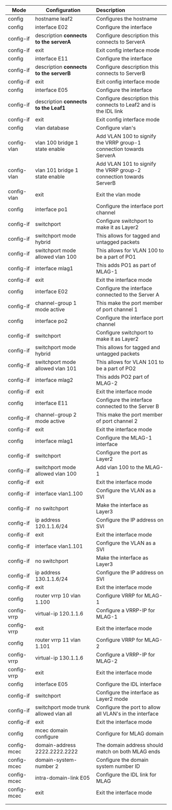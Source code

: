 

| Mode        | Configuration                           | Description                                                  |
| ----------- | --------------------------------------- | :----------------------------------------------------------- |
| config      | hostname leaf2                          | Configures the hostname                                      |
| config      | interface E02                           | Configure the interface                                      |
| config-if   | description **connects to the serverA** | Configure description this connects to  ServerA              |
| config-if   | exit                                    | Exit config interface mode                                   |
| config      | interface E11                           | Configure the interface                                      |
| config-if   | description **connects to the serverB** | Configure description this connects to  ServerB              |
| config-if   | exit                                    | Exit config interface mode                                   |
| config      | interface E05                           | Configure the interface                                      |
| config-if   | description **connects to the Leaf1**   | Configure description this connects to  Leaf2 and is the IDL link |
| config-if   | exit                                    | Exit config interface mode                                   |
| config      | vlan database                           | Configure vlan's                                             |
| config-vlan | vlan 100 bridge 1 state enable          | Add VLAN 100 to signify the VRRP group-1 connection towards ServerA |
| config-vlan | vlan 101 bridge 1 state enable          | Add VLAN 101 to signify the VRRP group-2 connection towards ServerB |
| config-vlan | exit                                    | Exit the vlan mode                                           |
| config      | interface po1                           | Configure the interface port channel                         |
| config-if   | switchport                              | Configure switchport to make it as Layer2                    |
| config-if   | switchport mode hybrid                  | This allows for tagged and untagged packets                  |
| config-if   | switchport mode allowed vlan 100        | This allows for VLAN 100 to be a part of PO1                 |
| config-if   | interface mlag1                         | This adds PO1 as part of MLAG-1                              |
| config-if   | exit                                    | Exit the interface mode                                      |
| config      | interface E02                           | Configure the interface connected to the Server A            |
| config-if   | channel-group 1 mode active             | This make the port member of port channel 1                  |
| config      | interface po2                           | Configure the interface port channel                         |
| config-if   | switchport                              | Configure switchport to make it as Layer2                    |
| config-if   | switchport mode hybrid                  | This allows for tagged and untagged packets                  |
| config-if   | switchport mode allowed vlan 101        | This allows for VLAN 101 to be a part of PO2                 |
| config-if   | interface mlag2                         | This adds PO2 part of MLAG-2                                 |
| config-if   | exit                                    | Exit the interface mode                                      |
| config      | interface E11                           | Configure the interface connected to the Server B            |
| config-if   | channel-group 2 mode active             | This make the port member of port channel 2                  |
| config-if   | exit                                    | Exit the interface mode                                      |
| config      | interface mlag1                         | Configure the MLAG-1 interface                               |
| config-if   | switchport                              | Configure the port as Layer2                                 |
| config-if   | switchport mode allowed vlan 100        | Add vlan 100 to the MLAG-1                                   |
| config-if   | exit                                    | Exit the interface mode                                      |
| config-if   | interface vlan1.100                     | Configure the VLAN as a SVI                                  |
| config-if   | no switchport                           | Make the interface as Layer3                                 |
| config-if   | ip address 120.1.1.6/24                 | Configure the IP address on SVI                              |
| config-if   | exit                                    | Exit the interface mode                                      |
| config-if   | interface vlan1.101                     | Configure the VLAN as a SVI                                  |
| config-if   | no switchport                           | Make the interface as Layer3                                 |
| config-if   | ip address 130.1.1.6/24                 | Configure the IP address on SVI                              |
| config-if   | exit                                    | Exit the interface mode                                      |
| config      | router vrrp 10 vlan 1.100               | Configure  VRRP  for MLAG-1                                  |
| config-vrrp | virtual-ip 120.1.1.6                    | Configure a VRRP-IP for MLAG-1                               |
| config-vrrp | exit                                    | Exit the interface mode                                      |
| config      | router vrrp 11 vlan 1.101               | Configure  VRRP  for MLAG-2                                  |
| config-vrrp | virtual-ip 130.1.1.6                    | Configure a VRRP-IP for MLAG-2                               |
| config-vrrp | exit                                    | Exit the interface mode                                      |
| config      | interface E05                           | Configure the IDL interface                                  |
| config-if   | switchport                              | Configure the interface as Layer2 mode                       |
| config-if   | switchport mode trunk allowed vlan all  | Configure the port to allow all VLAN's in the interface      |
| config-if   | exit                                    | Exit the interface mode                                      |
| config      | mcec domain configure                   | Configure for MLAG domain                                    |
| config-mcec | domain-address 2222.2222.2222           | The domain address should match on both MLAG ends            |
| config-mcec | domain-system-number 2                  | Configure the domain system number ID                        |
| config-mcec | intra-domain-link E05                   | Configure the IDL link for MLAG                              |
| config-mcec | exit                                    | Exit the interface mode                                      |
|             |                                         |                                                              |
|             |                                         |                                                              |

